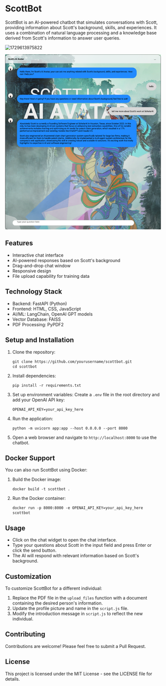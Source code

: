 # ScottBot

ScottBot is an AI-powered chatbot that simulates conversations with Scott, providing information about Scott's background, skills, and experiences. It uses a combination of natural language processing and a knowledge base derived from Scott's information to answer user queries.

![1729613975822](image/README/1729613975822.png)

![1729613996052](image/README/1729613996052.png)

## Features

- Interactive chat interface
- AI-powered responses based on Scott's background
- Drag-and-drop chat window
- Responsive design
- File upload capability for training data

## Technology Stack

- Backend: FastAPI (Python)
- Frontend: HTML, CSS, JavaScript
- AI/ML: LangChain, OpenAI GPT models
- Vector Database: FAISS
- PDF Processing: PyPDF2

## Setup and Installation

1. Clone the repository:

   ```
   git clone https://github.com/yourusername/scottbot.git
   cd scottbot
   ```
2. Install dependencies:

   ```
   pip install -r requirements.txt
   ```
3. Set up environment variables:
   Create a `.env` file in the root directory and add your OpenAI API key:

   ```
   OPENAI_API_KEY=your_api_key_here
   ```
4. Run the application:

   ```
   python -m uvicorn app:app --host 0.0.0.0 --port 8000
   ```
5. Open a web browser and navigate to `http://localhost:8000` to use the chatbot.

## Docker Support

You can also run ScottBot using Docker:

1. Build the Docker image:

   ```
   docker build -t scottbot .
   ```
2. Run the Docker container:

   ```
   docker run -p 8000:8000 -e OPENAI_API_KEY=your_api_key_here scottbot
   ```

## Usage

- Click on the chat widget to open the chat interface.
- Type your questions about Scott in the input field and press Enter or click the send button.
- The AI will respond with relevant information based on Scott's background.

## Customization

To customize ScottBot for a different individual:

1. Replace the PDF file in the `upload_files` function with a document containing the desired person's information.
2. Update the profile picture and name in the `script.js` file.
3. Modify the introduction message in `script.js` to reflect the new individual.

## Contributing

Contributions are welcome! Please feel free to submit a Pull Request.

## License

This project is licensed under the MIT License - see the LICENSE file for details.
